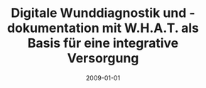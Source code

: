 ---
abstract: ''
authors:
- T. Wild
- T. Hölzenbein
- Thomas Grechenig
- Mario Bernhart
- Ani Binder
- Bernhard Horn
- Stefan Strobl
- Johannes Unosson
- Mario Prinz
- Anna Wujciow
date: '2009-01-01'
featured: false
links:
- name: Publik
  url: https://publik.tuwien.ac.at/showentry.php?ID=183636&lang=1
publication_types:
- '4'
publishDate: '2009-01-01'
title: Digitale Wunddiagnostik und -dokumentation mit W.H.A.T. als Basis für eine
  integrative Versorgung
url_pdf: ''
---